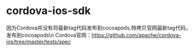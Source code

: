 # cordova-ios-sdk
因为Cordova并没有将最新tag代码发布到cocoapods,特拷贝官网最新tag代码，发布到cocoapods\n
Cordova官网：https://github.com/apache/cordova-ios/tree/master/tests/spec
